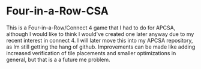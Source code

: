 # Four-in-a-Row-CSA
This is a Four-in-a-Row/Connect 4 game that I had to do for APCSA, although I would like to think I would've created one later anyway due to my recent interest in connect 4. I will later move this into my APCSA repository, as Im still getting the hang of github. Improvements can be made like adding increased verification of tile placements and smaller optimizations in general, but that is a a future me problem.
